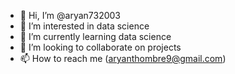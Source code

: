- 👋 Hi, I’m @aryan732003
- 👀 I’m interested in data science 
- 🌱 I’m currently learning data science 
- 💞️ I’m looking to collaborate on projects
- 📫 How to reach me (aryanthombre9@gmail.com)

<!---
aryan732003/aryan732003 is a ✨ special ✨ repository because its `README.md` (this file) appears on your GitHub profile.
You can click the Preview link to take a look at your changes.
--->

